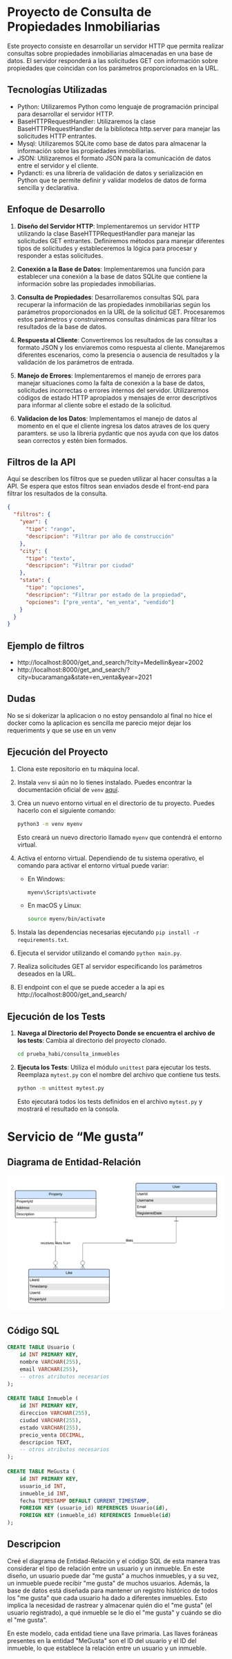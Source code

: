 # Proyecto de Consulta de Propiedades Inmobiliarias

Este proyecto consiste en desarrollar un servidor HTTP que permita realizar consultas sobre propiedades inmobiliarias almacenadas en una base de datos. El servidor responderá a las solicitudes GET con información sobre propiedades que coincidan con los parámetros proporcionados en la URL.

## Tecnologías Utilizadas

- Python: Utilizaremos Python como lenguaje de programación principal para desarrollar el servidor HTTP.
- BaseHTTPRequestHandler: Utilizaremos la clase BaseHTTPRequestHandler de la biblioteca http.server para manejar las solicitudes HTTP entrantes.
- Mysql: Utilizaremos SQLite como base de datos para almacenar la información sobre las propiedades inmobiliarias.
- JSON: Utilizaremos el formato JSON para la comunicación de datos entre el servidor y el cliente.
- Pydancti:  es una librería de validación de datos y serialización en Python que te permite definir y validar modelos de datos de forma sencilla y declarativa.

## Enfoque de Desarrollo

1. **Diseño del Servidor HTTP**: Implementaremos un servidor HTTP utilizando la clase BaseHTTPRequestHandler para manejar las solicitudes GET entrantes. Definiremos métodos para manejar diferentes tipos de solicitudes y estableceremos la lógica para procesar y responder a estas solicitudes.

2. **Conexión a la Base de Datos**: Implementaremos una función para establecer una conexión a la base de datos SQLite que contiene la información sobre las propiedades inmobiliarias.

3. **Consulta de Propiedades**: Desarrollaremos consultas SQL para recuperar la información de las propiedades inmobiliarias según los parámetros proporcionados en la URL de la solicitud GET. Procesaremos estos parámetros y construiremos consultas dinámicas para filtrar los resultados de la base de datos.

4. **Respuesta al Cliente**: Convertiremos los resultados de las consultas a formato JSON y los enviaremos como respuesta al cliente. Manejaremos diferentes escenarios, como la presencia o ausencia de resultados y la validación de los parámetros de entrada.

5. **Manejo de Errores**: Implementaremos el manejo de errores para manejar situaciones como la falta de conexión a la base de datos, solicitudes incorrectas o errores internos del servidor. Utilizaremos códigos de estado HTTP apropiados y mensajes de error descriptivos para informar al cliente sobre el estado de la solicitud.

6. **Validacion de los Datos**: Implementamos el manejo de datos al momento en el que el cliente ingresa los datos atraves de los query paramters. se uso la libreria pydantic que nos ayuda con que los datos sean correctos y estén bien formados.

## Filtros de la API

Aquí se describen los filtros que se pueden utilizar al hacer consultas a la API. Se espera que estos filtros sean enviados desde el front-end para filtrar los resultados de la consulta.

```json
{
  "filtros": {
    "year": {
      "tipo": "rango",
      "descripcion": "Filtrar por año de construcción"
    },
    "city": {
      "tipo": "texto",
      "descripcion": "Filtrar por ciudad"
    },
    "state": {
      "tipo": "opciones",
      "descripcion": "Filtrar por estado de la propiedad",
      "opciones": ["pre_venta", "en_venta", "vendido"]
    }
  }
}
```
## Ejemplo de filtros

- http://localhost:8000/get_and_search/?city=Medellin&year=2002
- http://localhost:8000/get_and_search/?city=bucaramanga&state=en_venta&year=2021

## Dudas

No se si dokerizar la aplicacion o no estoy pensandolo
al final no hice el docker como la aplicacion es sencilla me parecio mejor dejar los requeriments y que se use en un venv

## Ejecución del Proyecto

1. Clona este repositorio en tu máquina local.
2. Instala `venv` si aún no lo tienes instalado. Puedes encontrar la documentación oficial de `venv` [aquí](https://docs.python.org/3/library/venv.html).
3. Crea un nuevo entorno virtual en el directorio de tu proyecto. Puedes hacerlo con el siguiente comando:

    ```bash
    python3 -m venv myenv
    ```

    Esto creará un nuevo directorio llamado `myenv` que contendrá el entorno virtual.
4. Activa el entorno virtual. Dependiendo de tu sistema operativo, el comando para activar el entorno virtual puede variar:

    - En Windows:

        ```bash
        myenv\Scripts\activate
        ```

    - En macOS y Linux:

        ```bash
        source myenv/bin/activate
        ```
5. Instala las dependencias necesarias ejecutando `pip install -r requirements.txt`.
6. Ejecuta el servidor utilizando el comando `python main.py`.
7. Realiza solicitudes GET al servidor especificando los parámetros deseados en la URL.
8. El endpoint con el que se puede acceder a la api es http://localhost:8000/get_and_search/

## Ejecución de los Tests

1. **Navega al Directorio del Proyecto Donde se encuentra el archivo de los tests**: Cambia al directorio del proyecto clonado.

    ```bash
    cd prueba_habi/consulta_inmuebles
    ```

2. **Ejecuta los Tests**: Utiliza el módulo `unittest` para ejecutar los tests. Reemplaza `mytest.py` con el nombre del archivo que contiene tus tests.

    ```bash
    python -m unittest mytest.py
    ```

    Esto ejecutará todos los tests definidos en el archivo `mytest.py` y mostrará el resultado en la consola.

# Servicio de “Me gusta”

## Diagrama de Entidad-Relación

![Diagrama ER](https://raw.githubusercontent.com/oscarjsv/prueba_habi/main/assets/UML%20diagrams.png)

## Código SQL

```sql
CREATE TABLE Usuario (
    id INT PRIMARY KEY,
    nombre VARCHAR(255),
    email VARCHAR(255),
    -- otros atributos necesarios
);

CREATE TABLE Inmueble (
    id INT PRIMARY KEY,
    direccion VARCHAR(255),
    ciudad VARCHAR(255),
    estado VARCHAR(255),
    precio_venta DECIMAL,
    descripcion TEXT,
    -- otros atributos necesarios
);

CREATE TABLE MeGusta (
    id INT PRIMARY KEY,
    usuario_id INT,
    inmueble_id INT,
    fecha TIMESTAMP DEFAULT CURRENT_TIMESTAMP,
    FOREIGN KEY (usuario_id) REFERENCES Usuario(id),
    FOREIGN KEY (inmueble_id) REFERENCES Inmueble(id)
);
```
## Descripcion

Creé el diagrama de Entidad-Relación y el código SQL de esta manera tras considerar el tipo de relación entre un usuario y un inmueble. En este diseño, un usuario puede dar "me gusta" a muchos inmuebles, y a su vez, un inmueble puede recibir "me gusta" de muchos usuarios. Además, la base de datos está diseñada para mantener un registro histórico de todos los "me gusta" que cada usuario ha dado a diferentes inmuebles. Esto implica la necesidad de rastrear y almacenar quién dio el "me gusta" (el usuario registrado), a qué inmueble se le dio el "me gusta" y cuándo se dio el "me gusta".

En este modelo, cada entidad tiene una llave primaria. Las llaves foráneas presentes en la entidad "MeGusta" son el ID del usuario y el ID del inmueble, lo que establece la relación entre un usuario y un inmueble.